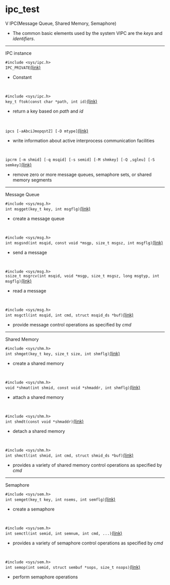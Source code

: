 # ipc_test

<div class="ak-renderer-document"><p data-renderer-start-pos="1">V IPC(Message Queue, Shared Memory, Semaphore)</p><ul class="ak-ul" data-indent-level="1"><li><p data-renderer-start-pos="51">The common basic elements used by the system VIPC are the <em data-renderer-mark="true">keys</em> and <em data-renderer-mark="true">identifiers</em>.</p></li></ul><hr><p data-renderer-start-pos="135">IPC instance</p><p data-renderer-start-pos="149"><code class="code css-z5oxh7" data-renderer-mark="true">#include &lt;sys/ipc.h&gt;</code><br><code class="code css-z5oxh7" data-renderer-mark="true">IPC_PRIVATE</code><a href="https://pubs.opengroup.org/onlinepubs/007908799/xsh/sysipc.h.html" title="https://pubs.opengroup.org/onlinepubs/007908799/xsh/sysipc.h.html" data-renderer-mark="true" class="css-tgpl01">(link)</a></p><ul class="ak-ul" data-indent-level="1"><li><p data-renderer-start-pos="191">Constant</p></li></ul><p data-renderer-start-pos="203">&nbsp;</p><p data-renderer-start-pos="205"><code class="code css-z5oxh7" data-renderer-mark="true">#include &lt;sys/ipc.h&gt;</code><br><code class="code css-z5oxh7" data-renderer-mark="true">key_t ftok(const char *path, int id)</code><a href="https://pubs.opengroup.org/onlinepubs/9699919799/functions/ftok.html" title="https://pubs.opengroup.org/onlinepubs/9699919799/functions/ftok.html" data-renderer-mark="true" class="css-tgpl01">(link)</a></p><ul class="ak-ul" data-indent-level="1"><li><p data-renderer-start-pos="272">return a key based on <em data-renderer-mark="true">path</em> and <em data-renderer-mark="true">id</em></p></li></ul><p data-renderer-start-pos="309">&nbsp;</p><p data-renderer-start-pos="311"><code class="code css-z5oxh7" data-renderer-mark="true">ipcs [-aAbciJmopqstZ] [-D mtype]</code><a href="https://pubs.opengroup.org/onlinepubs/009604499/utilities/ipcs.html" title="https://pubs.opengroup.org/onlinepubs/009604499/utilities/ipcs.html" data-renderer-mark="true" class="css-tgpl01">(link)</a></p><ul class="ak-ul" data-indent-level="1"><li><p data-renderer-start-pos="353">write information about active interprocess communication facilities</p></li></ul><p data-renderer-start-pos="425">&nbsp;</p><p data-renderer-start-pos="427"><code class="code css-z5oxh7" data-renderer-mark="true">ipcrm [-m shmid] [-q msqid] [-s semid] [-M shmkey] [-Q ,sgleu] [-S semkey]</code><a href="https://pubs.opengroup.org/onlinepubs/9699919799/utilities/ipcrm.html" title="https://pubs.opengroup.org/onlinepubs/9699919799/utilities/ipcrm.html" data-renderer-mark="true" class="css-tgpl01">(link)</a></p><ul class="ak-ul" data-indent-level="1"><li><p data-renderer-start-pos="511">remove zero or more message queues, semaphore sets, or shared memory segments</p></li></ul><hr><p data-renderer-start-pos="593">Message Queue</p><p data-renderer-start-pos="608"><code class="code css-z5oxh7" data-renderer-mark="true">#include &lt;sys/msg.h&gt;</code><br><code class="code css-z5oxh7" data-renderer-mark="true">int msgget(key_t key, int msgflg)</code><a href="https://pubs.opengroup.org/onlinepubs/9699919799/functions/msgget.html" title="https://pubs.opengroup.org/onlinepubs/9699919799/functions/msgget.html" data-renderer-mark="true" class="css-tgpl01">(link)</a></p><ul class="ak-ul" data-indent-level="1"><li><p data-renderer-start-pos="672">create a message queue</p></li></ul><p data-renderer-start-pos="698">&nbsp;</p><p data-renderer-start-pos="700"><code class="code css-z5oxh7" data-renderer-mark="true">#include &lt;sys/msg.h&gt;</code><br><code class="code css-z5oxh7" data-renderer-mark="true">int msgsnd(int msqid, const void *msgp, size_t msgsz, int msgflg)</code><a href="https://pubs.opengroup.org/onlinepubs/9699919799/functions/msgsnd.html" title="https://pubs.opengroup.org/onlinepubs/9699919799/functions/msgsnd.html" data-renderer-mark="true" class="css-tgpl01">(link)</a></p><ul class="ak-ul" data-indent-level="1"><li><p data-renderer-start-pos="796">send a message</p></li></ul><p data-renderer-start-pos="814">&nbsp;</p><p data-renderer-start-pos="816"><code class="code css-z5oxh7" data-renderer-mark="true">#include &lt;sys/msg.h&gt;</code><br><code class="code css-z5oxh7" data-renderer-mark="true">ssize_t msgrcv(int msqid, void *msgp, size_t msgsz, long msgtyp, int msgflg)</code><a href="https://pubs.opengroup.org/onlinepubs/9699919799/functions/msgrcv.html" title="https://pubs.opengroup.org/onlinepubs/9699919799/functions/msgrcv.html" data-renderer-mark="true" class="css-tgpl01">(link)</a></p><ul class="ak-ul" data-indent-level="1"><li><p data-renderer-start-pos="923">read a message</p></li></ul><p data-renderer-start-pos="941">&nbsp;</p><p data-renderer-start-pos="943"><code class="code css-z5oxh7" data-renderer-mark="true">#include &lt;sys/msg.h&gt;</code><br><code class="code css-z5oxh7" data-renderer-mark="true">int msgctl(int msqid, int cmd, struct msqid_ds *buf)</code><a href="https://pubs.opengroup.org/onlinepubs/9699919799/functions/msgctl.html" title="https://pubs.opengroup.org/onlinepubs/9699919799/functions/msgctl.html" data-renderer-mark="true" class="css-tgpl01">(link)</a></p><ul class="ak-ul" data-indent-level="1"><li><p data-renderer-start-pos="1026">provide message control operations as specified by <em data-renderer-mark="true">cmd</em></p></li></ul><hr><p data-renderer-start-pos="1085">Shared Memory</p><p data-renderer-start-pos="1100"><code class="code css-z5oxh7" data-renderer-mark="true">#include &lt;sys/shm.h&gt;</code><br><code class="code css-z5oxh7" data-renderer-mark="true">int shmget(key_t key, size_t size, int shmflg)</code><a href="https://pubs.opengroup.org/onlinepubs/9699919799/functions/shmget.html" title="https://pubs.opengroup.org/onlinepubs/9699919799/functions/shmget.html" data-renderer-mark="true" class="css-tgpl01">(link)</a></p><ul class="ak-ul" data-indent-level="1"><li><p data-renderer-start-pos="1177">create a shared memory</p></li></ul><p data-renderer-start-pos="1203">&nbsp;</p><p data-renderer-start-pos="1205"><code class="code css-z5oxh7" data-renderer-mark="true">#include &lt;sys/shm.h&gt;</code><br><code class="code css-z5oxh7" data-renderer-mark="true">void *shmat(int shmid, const void *shmaddr, int shmflg)</code><a href="https://pubs.opengroup.org/onlinepubs/9699919799/functions/shmat.html" title="https://pubs.opengroup.org/onlinepubs/9699919799/functions/shmat.html" data-renderer-mark="true" class="css-tgpl01">(link)</a></p><ul class="ak-ul" data-indent-level="1"><li><p data-renderer-start-pos="1291">attach a shared memory</p></li></ul><p data-renderer-start-pos="1317">&nbsp;</p><p data-renderer-start-pos="1319"><code class="code css-z5oxh7" data-renderer-mark="true">#include &lt;sys/shm.h&gt;</code><br><code class="code css-z5oxh7" data-renderer-mark="true">int shmdt(const void *shmaddr)</code><a href="https://pubs.opengroup.org/onlinepubs/9699919799/functions/shmdt.html" title="https://pubs.opengroup.org/onlinepubs/9699919799/functions/shmdt.html" data-renderer-mark="true" class="css-tgpl01">(link)</a></p><ul class="ak-ul" data-indent-level="1"><li><p data-renderer-start-pos="1380">detach a shared memory</p></li></ul><p data-renderer-start-pos="1406">&nbsp;</p><p data-renderer-start-pos="1408"><code class="code css-z5oxh7" data-renderer-mark="true">#include &lt;sys/shm.h&gt;</code><br><code class="code css-z5oxh7" data-renderer-mark="true">int shmctl(int shmid, int cmd, struct shmid_ds *buf)</code><a href="https://pubs.opengroup.org/onlinepubs/9699919799/functions/shmctl.html" title="https://pubs.opengroup.org/onlinepubs/9699919799/functions/shmctl.html" data-renderer-mark="true" class="css-tgpl01">(link)</a></p><ul class="ak-ul" data-indent-level="1"><li><p data-renderer-start-pos="1491">provides a variety of shared memory control operations as specified by <em data-renderer-mark="true">cmd</em></p></li></ul><hr><p data-renderer-start-pos="1570">Semaphore</p><p data-renderer-start-pos="1581"><code class="code css-z5oxh7" data-renderer-mark="true">#include &lt;sys/sem.h&gt;</code><br><code class="code css-z5oxh7" data-renderer-mark="true">int semget(key_t key, int nsems, int semflg)</code><a href="https://pubs.opengroup.org/onlinepubs/9699919799/functions/semget.html" title="https://pubs.opengroup.org/onlinepubs/9699919799/functions/semget.html" data-renderer-mark="true" class="css-tgpl01">(link)</a></p><ul class="ak-ul" data-indent-level="1"><li><p data-renderer-start-pos="1656">create a semaphore</p></li></ul><p data-renderer-start-pos="1678">&nbsp;</p><p data-renderer-start-pos="1680"><code class="code css-z5oxh7" data-renderer-mark="true">#include &lt;sys/sem.h&gt;</code><br><code class="code css-z5oxh7" data-renderer-mark="true">int semctl(int semid, int semnum, int cmd, ...)</code><a href="https://pubs.opengroup.org/onlinepubs/9699919799/functions/semctl.html" title="https://pubs.opengroup.org/onlinepubs/9699919799/functions/semctl.html" data-renderer-mark="true" class="css-tgpl01">(link)</a></p><ul class="ak-ul" data-indent-level="1"><li><p data-renderer-start-pos="1758">provides a variety of semaphore control operations as specified by <em data-renderer-mark="true">cmd</em></p></li></ul><p data-renderer-start-pos="1832">&nbsp;</p><p data-renderer-start-pos="1834"><code class="code css-z5oxh7" data-renderer-mark="true">#include &lt;sys/sem.h&gt;</code><br><code class="code css-z5oxh7" data-renderer-mark="true">int semop(int semid, struct sembuf *sops, size_t nsops)</code><a href="https://pubs.opengroup.org/onlinepubs/9699919799/functions/semop.html" title="https://pubs.opengroup.org/onlinepubs/9699919799/functions/semop.html" data-renderer-mark="true" class="css-tgpl01">(link)</a></p><ul class="ak-ul" data-indent-level="1"><li><p data-renderer-start-pos="1920">perform semaphore operations</p></li></ul></div>

